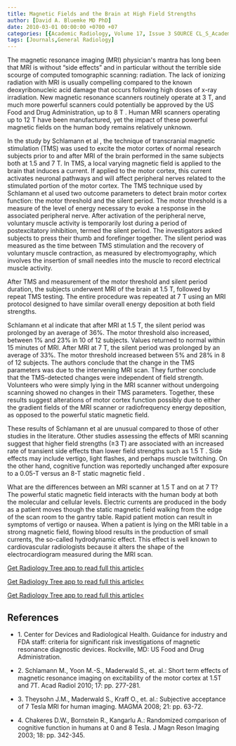 ```yaml
---
title: Magnetic Fields and the Brain at High Field Strengths
author: [David A. Bluemke MD PhD]
date: 2010-03-01 00:00:00 +0700 +07
categories: [{Academic Radiology, Volume 17, Issue 3 SOURCE CL_S_AcademicRadiologyVolume17Issue3 1}]
tags: [Journals,General Radiology]
---
```

The magnetic resonance imaging (MRI) physician's mantra has long been that MRI is without “side effects” and in particular without the terrible side scourge of computed tomographic scanning: radiation. The lack of ionizing radiation with MRI is usually compelling compared to the known deoxyribonucleic acid damage that occurs following high doses of x-ray irradiation. New magnetic resonance scanners routinely operate at 3 T, and much more powerful scanners could potentially be approved by the US Food and Drug Administration, up to 8 T . Human MRI scanners operating up to 12 T have been manufactured, yet the impact of these powerful magnetic fields on the human body remains relatively unknown.

In the study by Schlamann et al , the technique of transcranial magnetic stimulation (TMS) was used to excite the motor cortex of normal research subjects prior to and after MRI of the brain performed in the same subjects both at 1.5 and 7 T. In TMS, a local varying magnetic field is applied to the brain that induces a current. If applied to the motor cortex, this current activates neuronal pathways and will affect peripheral nerves related to the stimulated portion of the motor cortex. The TMS technique used by Schlamann et al used two outcome parameters to detect brain motor cortex function: the motor threshold and the silent period. The motor threshold is a measure of the level of energy necessary to evoke a response in the associated peripheral nerve. After activation of the peripheral nerve, voluntary muscle activity is temporarily lost during a period of postexcitatory inhibition, termed the silent period. The investigators asked subjects to press their thumb and forefinger together. The silent period was measured as the time between TMS stimulation and the recovery of voluntary muscle contraction, as measured by electromyography, which involves the insertion of small needles into the muscle to record electrical muscle activity.

After TMS and measurement of the motor threshold and silent period duration, the subjects underwent MRI of the brain at 1.5 T, followed by repeat TMS testing. The entire procedure was repeated at 7 T using an MRI protocol designed to have similar overall energy deposition at both field strengths.

Schlamann et al indicate that after MRI at 1.5 T, the silent period was prolonged by an average of 36%. The motor threshold also increased, between 1% and 23% in 10 of 12 subjects. Values returned to normal within 15 minutes of MRI. After MRI at 7 T, the silent period was prolonged by an average of 33%. The motor threshold increased between 5% and 28% in 8 of 12 subjects. The authors conclude that the change in the TMS parameters was due to the intervening MRI scan. They further conclude that the TMS-detected changes were independent of field strength. Volunteers who were simply lying in the MRI scanner without undergoing scanning showed no changes in their TMS parameters. Together, these results suggest alterations of motor cortex function possibly due to either the gradient fields of the MRI scanner or radiofrequency energy deposition, as opposed to the powerful static magnetic field.

These results of Schlamann et al are unusual compared to those of other studies in the literature. Other studies assessing the effects of MRI scanning suggest that higher field strengths (≥3 T) are associated with an increased rate of transient side effects than lower field strengths such as 1.5 T . Side effects may include vertigo, light flashes, and perhaps muscle twitching. On the other hand, cognitive function was reportedly unchanged after exposure to a 0.05-T versus an 8-T static magnetic field .

What are the differences between an MRI scanner at 1.5 T and on at 7 T? The powerful static magnetic field interacts with the human body at both the molecular and cellular levels. Electric currents are produced in the body as a patient moves though the static magnetic field walking from the edge of the scan room to the gantry table. Rapid patient motion can result in symptoms of vertigo or nausea. When a patient is lying on the MRI table in a strong magnetic field, flowing blood results in the production of small currents, the so-called hydrodynamic effect. This effect is well known to cardiovascular radiologists because it alters the shape of the electrocardiogram measured during the MRI scan.

[Get Radiology Tree app to read full this article<](https://clinicalpub.com/app)

[Get Radiology Tree app to read full this article<](https://clinicalpub.com/app)

[Get Radiology Tree app to read full this article<](https://clinicalpub.com/app)

## References

- 1\.  Center for Devices and Radiological Health. Guidance for industry and FDA staff: criteria for significant risk investigations of magnetic resonance diagnostic devices. Rockville, MD: US Food and Drug Administration.


- 2\. Schlamann M., Yoon M.-S., Maderwald S., et. al.: Short term effects of magnetic resonance imaging on excitability of the motor cortex at 1.5T and 7T. Acad Radiol 2010; 17: pp. 277-281.


- 3\. Theysohn J.M., Maderwald S., Kraff O., et. al.: Subjective acceptance of 7 Tesla MRI for human imaging. MAGMA 2008; 21: pp. 63-72.


- 4\. Chakeres D.W., Bornstein R., Kangarlu A.: Randomized comparison of cognitive function in humans at 0 and 8 Tesla. J Magn Reson Imaging 2003; 18: pp. 342-345.